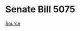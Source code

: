 # Senate Bill 5075

[Source](http://lawfilesext.leg.wa.gov/biennium/2021-22/Xml/Bills/Senate%20Bills/5075.xml)